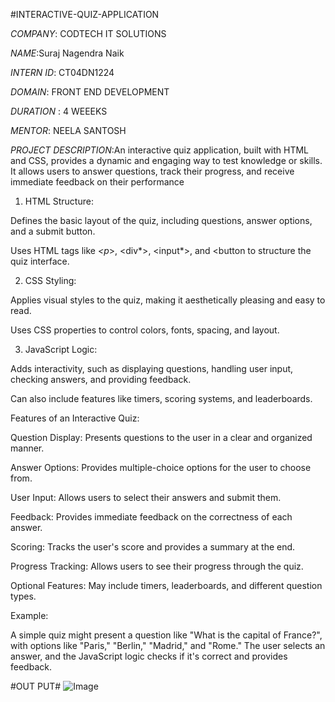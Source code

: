 #INTERACTIVE-QUIZ-APPLICATION

*COMPANY*: CODTECH IT SOLUTIONS

*NAME*:Suraj Nagendra Naik

*INTERN ID*: CT04DN1224

*DOMAIN*: FRONT END DEVELOPMENT

*DURATION* : 4 WEEEKS

*MENTOR*: NEELA SANTOSH

*PROJECT DESCRIPTION*:An interactive quiz application, built with HTML and CSS, provides a dynamic and engaging way to test knowledge or skills. It allows users to answer questions, track their progress, and receive immediate feedback on their performance

1. HTML Structure: 

Defines the basic layout of the quiz, including questions, answer options, and a submit button.

Uses HTML tags like *<p*>, <div*>, <input*>, and <button to structure the quiz interface.

2. CSS Styling: 

Applies visual styles to the quiz, making it aesthetically pleasing and easy to read.

Uses CSS properties to control colors, fonts, spacing, and layout.

3. JavaScript Logic:

Adds interactivity, such as displaying questions, handling user input, checking answers, and providing feedback. 

Can also include features like timers, scoring systems, and leaderboards. 

Features of an Interactive Quiz:

Question Display: Presents questions to the user in a clear and organized manner. 

Answer Options: Provides multiple-choice options for the user to choose from. 

User Input: Allows users to select their answers and submit them. 

Feedback: Provides immediate feedback on the correctness of each answer. 

Scoring: Tracks the user's score and provides a summary at the end. 

Progress Tracking: Allows users to see their progress through the quiz. 

Optional Features: May include timers, leaderboards, and different question types. 

Example:

A simple quiz might present a question like "What is the capital of France?", with options like "Paris," "Berlin," "Madrid," and "Rome." The user selects an answer, and the JavaScript logic checks if it's correct and provides feedback. 

#OUT PUT#
![Image](https://github.com/user-attachments/assets/d61ef703-af7b-4601-8c80-4ad3f1661a5b)
